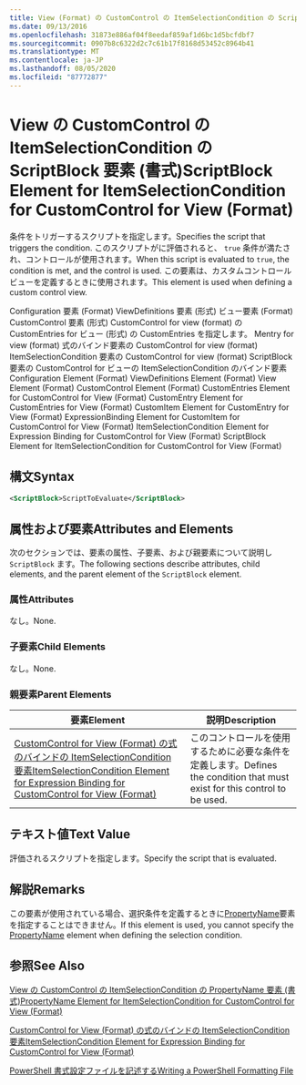 ```yaml
---
title: View (Format) の CustomControl の ItemSelectionCondition の ScriptBlock 要素Microsoft Docs
ms.date: 09/13/2016
ms.openlocfilehash: 31873e886af04f8eedaf859af1d6bc1d5bcfdbf7
ms.sourcegitcommit: 0907b8c6322d2c7c61b17f8168d53452c8964b41
ms.translationtype: MT
ms.contentlocale: ja-JP
ms.lasthandoff: 08/05/2020
ms.locfileid: "87772877"
---
```

# <a name="scriptblock-element-for-itemselectioncondition-for-customcontrol-for-view-format"></a><span data-ttu-id="88a24-102">View の CustomControl の ItemSelectionCondition の ScriptBlock 要素 (書式)</span><span class="sxs-lookup"><span data-stu-id="88a24-102">ScriptBlock Element for ItemSelectionCondition for CustomControl for View (Format)</span></span>

<span data-ttu-id="88a24-103">条件をトリガーするスクリプトを指定します。</span><span class="sxs-lookup"><span data-stu-id="88a24-103">Specifies the script that triggers the condition.</span></span> <span data-ttu-id="88a24-104">このスクリプトがに評価されると、 `true` 条件が満たされ、コントロールが使用されます。</span><span class="sxs-lookup"><span data-stu-id="88a24-104">When this script is evaluated to `true`, the condition is met, and the control is used.</span></span> <span data-ttu-id="88a24-105">この要素は、カスタムコントロールビューを定義するときに使用されます。</span><span class="sxs-lookup"><span data-stu-id="88a24-105">This element is used when defining a custom control view.</span></span>

<span data-ttu-id="88a24-106">Configuration 要素 (Format) ViewDefinitions 要素 (形式) ビュー要素 (Format) CustomControl 要素 (形式) CustomControl for view (format) の CustomEntries for ビュー (形式) の CustomEntries を指定します。 Mentry for view (format) 式のバインド要素の CustomControl for view (format) ItemSelectionCondition 要素の CustomControl for view (format) ScriptBlock 要素の CustomControl for ビューの ItemSelectionCondition のバインド要素</span><span class="sxs-lookup"><span data-stu-id="88a24-106">Configuration Element (Format) ViewDefinitions Element (Format) View Element (Format) CustomControl Element (Format) CustomEntries Element for CustomControl for View (Format) CustomEntry Element for CustomEntries for View (Format) CustomItem Element for CustomEntry for View (Format) ExpressionBinding Element for CustomItem for CustomControl for View (Format) ItemSelectionCondition Element for Expression Binding for CustomControl for View (Format) ScriptBlock Element for ItemSelectionCondition for CustomControl for View (Format)</span></span>

## <a name="syntax"></a><span data-ttu-id="88a24-107">構文</span><span class="sxs-lookup"><span data-stu-id="88a24-107">Syntax</span></span>

```xml
<ScriptBlock>ScriptToEvaluate</ScriptBlock>
```

## <a name="attributes-and-elements"></a><span data-ttu-id="88a24-108">属性および要素</span><span class="sxs-lookup"><span data-stu-id="88a24-108">Attributes and Elements</span></span>

<span data-ttu-id="88a24-109">次のセクションでは、要素の属性、子要素、および親要素について説明し `ScriptBlock` ます。</span><span class="sxs-lookup"><span data-stu-id="88a24-109">The following sections describe attributes, child elements, and the parent element of the `ScriptBlock` element.</span></span>

### <a name="attributes"></a><span data-ttu-id="88a24-110">属性</span><span class="sxs-lookup"><span data-stu-id="88a24-110">Attributes</span></span>

<span data-ttu-id="88a24-111">なし。</span><span class="sxs-lookup"><span data-stu-id="88a24-111">None.</span></span>

### <a name="child-elements"></a><span data-ttu-id="88a24-112">子要素</span><span class="sxs-lookup"><span data-stu-id="88a24-112">Child Elements</span></span>

<span data-ttu-id="88a24-113">なし。</span><span class="sxs-lookup"><span data-stu-id="88a24-113">None.</span></span>

### <a name="parent-elements"></a><span data-ttu-id="88a24-114">親要素</span><span class="sxs-lookup"><span data-stu-id="88a24-114">Parent Elements</span></span>

|<span data-ttu-id="88a24-115">要素</span><span class="sxs-lookup"><span data-stu-id="88a24-115">Element</span></span>|<span data-ttu-id="88a24-116">説明</span><span class="sxs-lookup"><span data-stu-id="88a24-116">Description</span></span>|
|-------------|-----------------|
|[<span data-ttu-id="88a24-117">CustomControl for View (Format) の式のバインドの ItemSelectionCondition 要素</span><span class="sxs-lookup"><span data-stu-id="88a24-117">ItemSelectionCondition Element for Expression Binding for CustomControl for View (Format)</span></span>](./itemselectioncondition-element-for-expressionbinding-for-customcontrol-format.md)|<span data-ttu-id="88a24-118">このコントロールを使用するために必要な条件を定義します。</span><span class="sxs-lookup"><span data-stu-id="88a24-118">Defines the condition that must exist for this control to be used.</span></span>|

## <a name="text-value"></a><span data-ttu-id="88a24-119">テキスト値</span><span class="sxs-lookup"><span data-stu-id="88a24-119">Text Value</span></span>

<span data-ttu-id="88a24-120">評価されるスクリプトを指定します。</span><span class="sxs-lookup"><span data-stu-id="88a24-120">Specify the script that is evaluated.</span></span>

## <a name="remarks"></a><span data-ttu-id="88a24-121">解説</span><span class="sxs-lookup"><span data-stu-id="88a24-121">Remarks</span></span>

<span data-ttu-id="88a24-122">この要素が使用されている場合、選択条件を定義するときに[PropertyName](./propertyname-element-for-itemselectioncondition-for-customcontrol-for-view-format.md)要素を指定することはできません。</span><span class="sxs-lookup"><span data-stu-id="88a24-122">If this element is used, you cannot specify the [PropertyName](./propertyname-element-for-itemselectioncondition-for-customcontrol-for-view-format.md) element when defining the selection condition.</span></span>

## <a name="see-also"></a><span data-ttu-id="88a24-123">参照</span><span class="sxs-lookup"><span data-stu-id="88a24-123">See Also</span></span>

[<span data-ttu-id="88a24-124">View の CustomControl の ItemSelectionCondition の PropertyName 要素 (書式)</span><span class="sxs-lookup"><span data-stu-id="88a24-124">PropertyName Element for ItemSelectionCondition for CustomControl for View (Format)</span></span>](./propertyname-element-for-itemselectioncondition-for-customcontrol-for-view-format.md)

[<span data-ttu-id="88a24-125">CustomControl for View (Format) の式のバインドの ItemSelectionCondition 要素</span><span class="sxs-lookup"><span data-stu-id="88a24-125">ItemSelectionCondition Element for Expression Binding for CustomControl for View (Format)</span></span>](./itemselectioncondition-element-for-expressionbinding-for-customcontrol-format.md)

[<span data-ttu-id="88a24-126">PowerShell 書式設定ファイルを記述する</span><span class="sxs-lookup"><span data-stu-id="88a24-126">Writing a PowerShell Formatting File</span></span>](./writing-a-powershell-formatting-file.md)
